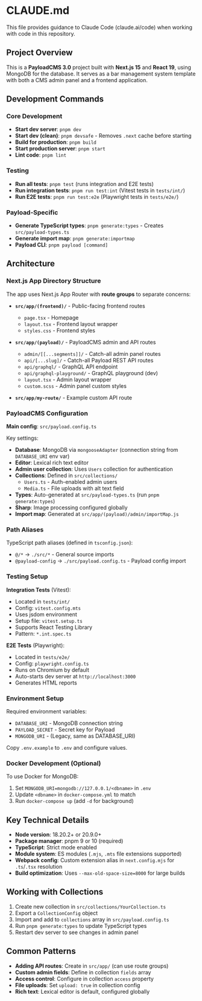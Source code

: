 # CLAUDE.md

This file provides guidance to Claude Code (claude.ai/code) when working with code in this repository.

## Project Overview

This is a **PayloadCMS 3.0** project built with **Next.js 15** and **React 19**, using MongoDB for the database. It serves as a bar management system template with both a CMS admin panel and a frontend application.

## Development Commands

### Core Development
- **Start dev server**: `pnpm dev`
- **Start dev (clean)**: `pnpm devsafe` - Removes `.next` cache before starting
- **Build for production**: `pnpm build`
- **Start production server**: `pnpm start`
- **Lint code**: `pnpm lint`

### Testing
- **Run all tests**: `pnpm test` (runs integration and E2E tests)
- **Run integration tests**: `pnpm run test:int` (Vitest tests in `tests/int/`)
- **Run E2E tests**: `pnpm run test:e2e` (Playwright tests in `tests/e2e/`)

### Payload-Specific
- **Generate TypeScript types**: `pnpm generate:types` - Creates `src/payload-types.ts`
- **Generate import map**: `pnpm generate:importmap`
- **Payload CLI**: `pnpm payload [command]`

## Architecture

### Next.js App Directory Structure

The app uses Next.js App Router with **route groups** to separate concerns:

- **`src/app/(frontend)/`** - Public-facing frontend routes
  - `page.tsx` - Homepage
  - `layout.tsx` - Frontend layout wrapper
  - `styles.css` - Frontend styles

- **`src/app/(payload)/`** - PayloadCMS admin and API routes
  - `admin/[[...segments]]/` - Catch-all admin panel routes
  - `api/[...slug]/` - Catch-all Payload REST API routes
  - `api/graphql/` - GraphQL API endpoint
  - `api/graphql-playground/` - GraphQL playground (dev)
  - `layout.tsx` - Admin layout wrapper
  - `custom.scss` - Admin panel custom styles

- **`src/app/my-route/`** - Example custom API route

### PayloadCMS Configuration

**Main config**: `src/payload.config.ts`

Key settings:
- **Database**: MongoDB via `mongooseAdapter` (connection string from `DATABASE_URI` env var)
- **Editor**: Lexical rich text editor
- **Admin user collection**: Uses `Users` collection for authentication
- **Collections**: Defined in `src/collections/`
  - `Users.ts` - Auth-enabled admin users
  - `Media.ts` - File uploads with alt text field
- **Types**: Auto-generated at `src/payload-types.ts` (run `pnpm generate:types`)
- **Sharp**: Image processing configured globally
- **Import map**: Generated at `src/app/(payload)/admin/importMap.js`

### Path Aliases

TypeScript path aliases (defined in `tsconfig.json`):
- `@/*` → `./src/*` - General source imports
- `@payload-config` → `./src/payload.config.ts` - Payload config import

### Testing Setup

**Integration Tests** (Vitest):
- Located in `tests/int/`
- Config: `vitest.config.mts`
- Uses jsdom environment
- Setup file: `vitest.setup.ts`
- Supports React Testing Library
- Pattern: `*.int.spec.ts`

**E2E Tests** (Playwright):
- Located in `tests/e2e/`
- Config: `playwright.config.ts`
- Runs on Chromium by default
- Auto-starts dev server at `http://localhost:3000`
- Generates HTML reports

### Environment Setup

Required environment variables:
- `DATABASE_URI` - MongoDB connection string
- `PAYLOAD_SECRET` - Secret key for Payload
- `MONGODB_URI` - (Legacy, same as DATABASE_URI)

Copy `.env.example` to `.env` and configure values.

### Docker Development (Optional)

To use Docker for MongoDB:
1. Set `MONGODB_URI=mongodb://127.0.0.1/<dbname>` in `.env`
2. Update `<dbname>` in `docker-compose.yml` to match
3. Run `docker-compose up` (add `-d` for background)

## Key Technical Details

- **Node version**: 18.20.2+ or 20.9.0+
- **Package manager**: pnpm 9 or 10 (required)
- **TypeScript**: Strict mode enabled
- **Module system**: ES modules (`.mjs`, `.mts` file extensions supported)
- **Webpack config**: Custom extension alias in `next.config.mjs` for `.ts`/`.tsx` resolution
- **Build optimization**: Uses `--max-old-space-size=8000` for large builds

## Working with Collections

1. Create new collection in `src/collections/YourCollection.ts`
2. Export a `CollectionConfig` object
3. Import and add to `collections` array in `src/payload.config.ts`
4. Run `pnpm generate:types` to update TypeScript types
5. Restart dev server to see changes in admin panel

## Common Patterns

- **Adding API routes**: Create in `src/app/` (can use route groups)
- **Custom admin fields**: Define in collection `fields` array
- **Access control**: Configure in collection `access` property
- **File uploads**: Set `upload: true` in collection config
- **Rich text**: Lexical editor is default, configured globally
